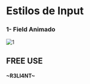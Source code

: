 # Estilos de Input

### 1- Field Animado

![1](https://user-images.githubusercontent.com/75953873/180587741-c56e00a3-ec34-4872-96fc-0b311a01a4fd.gif)



##  FREE USE
#### ~R3LI4NT~

